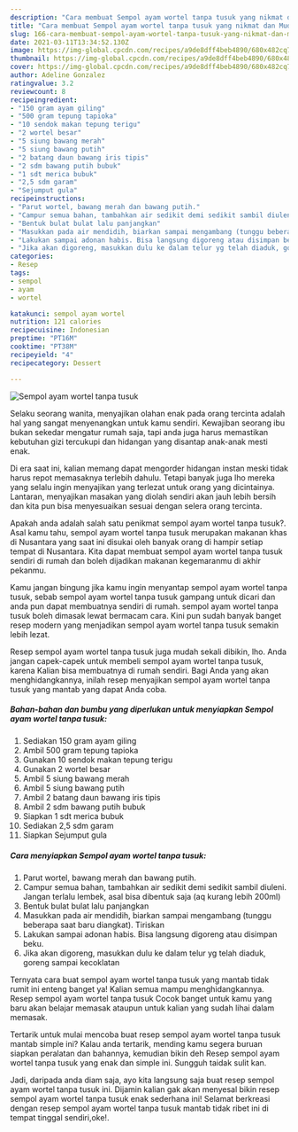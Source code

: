 ```yaml
---
description: "Cara membuat Sempol ayam wortel tanpa tusuk yang nikmat dan Mudah Dibuat"
title: "Cara membuat Sempol ayam wortel tanpa tusuk yang nikmat dan Mudah Dibuat"
slug: 166-cara-membuat-sempol-ayam-wortel-tanpa-tusuk-yang-nikmat-dan-mudah-dibuat
date: 2021-03-11T13:34:52.130Z
image: https://img-global.cpcdn.com/recipes/a9de8dff4beb4890/680x482cq70/sempol-ayam-wortel-tanpa-tusuk-foto-resep-utama.jpg
thumbnail: https://img-global.cpcdn.com/recipes/a9de8dff4beb4890/680x482cq70/sempol-ayam-wortel-tanpa-tusuk-foto-resep-utama.jpg
cover: https://img-global.cpcdn.com/recipes/a9de8dff4beb4890/680x482cq70/sempol-ayam-wortel-tanpa-tusuk-foto-resep-utama.jpg
author: Adeline Gonzalez
ratingvalue: 3.2
reviewcount: 8
recipeingredient:
- "150 gram ayam giling"
- "500 gram tepung tapioka"
- "10 sendok makan tepung terigu"
- "2 wortel besar"
- "5 siung bawang merah"
- "5 siung bawang putih"
- "2 batang daun bawang iris tipis"
- "2 sdm bawang putih bubuk"
- "1 sdt merica bubuk"
- "2,5 sdm garam"
- "Sejumput gula"
recipeinstructions:
- "Parut wortel, bawang merah dan bawang putih."
- "Campur semua bahan, tambahkan air sedikit demi sedikit sambil diuleni. Jangan terlalu lembek, asal bisa dibentuk saja (aq kurang lebih 200ml)"
- "Bentuk bulat bulat lalu panjangkan"
- "Masukkan pada air mendidih, biarkan sampai mengambang (tunggu beberapa saat baru diangkat). Tiriskan"
- "Lakukan sampai adonan habis. Bisa langsung digoreng atau disimpan beku."
- "Jika akan digoreng, masukkan dulu ke dalam telur yg telah diaduk, goreng sampai kecoklatan"
categories:
- Resep
tags:
- sempol
- ayam
- wortel

katakunci: sempol ayam wortel 
nutrition: 121 calories
recipecuisine: Indonesian
preptime: "PT16M"
cooktime: "PT38M"
recipeyield: "4"
recipecategory: Dessert

---
```



![Sempol ayam wortel tanpa tusuk](https://img-global.cpcdn.com/recipes/a9de8dff4beb4890/680x482cq70/sempol-ayam-wortel-tanpa-tusuk-foto-resep-utama.jpg)

Selaku seorang wanita, menyajikan olahan enak pada orang tercinta adalah hal yang sangat menyenangkan untuk kamu sendiri. Kewajiban seorang ibu bukan sekedar mengatur rumah saja, tapi anda juga harus memastikan kebutuhan gizi tercukupi dan hidangan yang disantap anak-anak mesti enak.

Di era  saat ini, kalian memang dapat mengorder hidangan instan meski tidak harus repot memasaknya terlebih dahulu. Tetapi banyak juga lho mereka yang selalu ingin menyajikan yang terlezat untuk orang yang dicintainya. Lantaran, menyajikan masakan yang diolah sendiri akan jauh lebih bersih dan kita pun bisa menyesuaikan sesuai dengan selera orang tercinta. 



Apakah anda adalah salah satu penikmat sempol ayam wortel tanpa tusuk?. Asal kamu tahu, sempol ayam wortel tanpa tusuk merupakan makanan khas di Nusantara yang saat ini disukai oleh banyak orang di hampir setiap tempat di Nusantara. Kita dapat membuat sempol ayam wortel tanpa tusuk sendiri di rumah dan boleh dijadikan makanan kegemaranmu di akhir pekanmu.

Kamu jangan bingung jika kamu ingin menyantap sempol ayam wortel tanpa tusuk, sebab sempol ayam wortel tanpa tusuk gampang untuk dicari dan anda pun dapat membuatnya sendiri di rumah. sempol ayam wortel tanpa tusuk boleh dimasak lewat bermacam cara. Kini pun sudah banyak banget resep modern yang menjadikan sempol ayam wortel tanpa tusuk semakin lebih lezat.

Resep sempol ayam wortel tanpa tusuk juga mudah sekali dibikin, lho. Anda jangan capek-capek untuk membeli sempol ayam wortel tanpa tusuk, karena Kalian bisa membuatnya di rumah sendiri. Bagi Anda yang akan menghidangkannya, inilah resep menyajikan sempol ayam wortel tanpa tusuk yang mantab yang dapat Anda coba.

<!--inarticleads1-->

##### Bahan-bahan dan bumbu yang diperlukan untuk menyiapkan Sempol ayam wortel tanpa tusuk:

1. Sediakan 150 gram ayam giling
1. Ambil 500 gram tepung tapioka
1. Gunakan 10 sendok makan tepung terigu
1. Gunakan 2 wortel besar
1. Ambil 5 siung bawang merah
1. Ambil 5 siung bawang putih
1. Ambil 2 batang daun bawang iris tipis
1. Ambil 2 sdm bawang putih bubuk
1. Siapkan 1 sdt merica bubuk
1. Sediakan 2,5 sdm garam
1. Siapkan Sejumput gula




<!--inarticleads2-->

##### Cara menyiapkan Sempol ayam wortel tanpa tusuk:

1. Parut wortel, bawang merah dan bawang putih.
1. Campur semua bahan, tambahkan air sedikit demi sedikit sambil diuleni. Jangan terlalu lembek, asal bisa dibentuk saja (aq kurang lebih 200ml)
1. Bentuk bulat bulat lalu panjangkan
1. Masukkan pada air mendidih, biarkan sampai mengambang (tunggu beberapa saat baru diangkat). Tiriskan
1. Lakukan sampai adonan habis. Bisa langsung digoreng atau disimpan beku.
1. Jika akan digoreng, masukkan dulu ke dalam telur yg telah diaduk, goreng sampai kecoklatan




Ternyata cara buat sempol ayam wortel tanpa tusuk yang mantab tidak rumit ini enteng banget ya! Kalian semua mampu menghidangkannya. Resep sempol ayam wortel tanpa tusuk Cocok banget untuk kamu yang baru akan belajar memasak ataupun untuk kalian yang sudah lihai dalam memasak.

Tertarik untuk mulai mencoba buat resep sempol ayam wortel tanpa tusuk mantab simple ini? Kalau anda tertarik, mending kamu segera buruan siapkan peralatan dan bahannya, kemudian bikin deh Resep sempol ayam wortel tanpa tusuk yang enak dan simple ini. Sungguh taidak sulit kan. 

Jadi, daripada anda diam saja, ayo kita langsung saja buat resep sempol ayam wortel tanpa tusuk ini. Dijamin kalian gak akan menyesal bikin resep sempol ayam wortel tanpa tusuk enak sederhana ini! Selamat berkreasi dengan resep sempol ayam wortel tanpa tusuk mantab tidak ribet ini di tempat tinggal sendiri,oke!.


